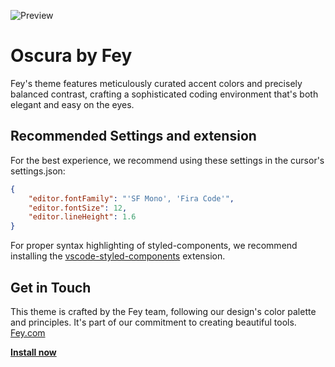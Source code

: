 ![Preview](https://res.cloudinary.com/narative/image/upload/oscura-preview.jpg)


# Oscura by Fey

Fey's theme features meticulously curated accent colors and precisely balanced contrast, crafting a sophisticated coding environment that's both elegant and easy on the eyes.

## Recommended Settings and extension

For the best experience, we recommend using these settings in the cursor's settings.json:

```json
{
    "editor.fontFamily": "'SF Mono', 'Fira Code'",
    "editor.fontSize": 12,
    "editor.lineHeight": 1.6
}
```

For proper syntax highlighting of styled-components, we recommend installing the [vscode-styled-components](https://marketplace.visualstudio.com/items?itemName=styled-components.vscode-styled-components) extension.

## Get in Touch

This theme is crafted by the Fey team, following our design's color palette and principles. It's part of our commitment to creating beautiful tools. [Fey.com](https://fey.com)


<a href="https://marketplace.visualstudio.com/items?itemName=Fey.fey-oscura"><strong>Install now</strong></a>